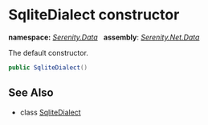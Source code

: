 # SqliteDialect constructor
**namespace:** *[Serenity.Data](../../README.md#serenity.data-namespace)*   **assembly**: *[Serenity.Net.Data](../../README.md)*

The default constructor.

```csharp
public SqliteDialect()
```

## See Also

* class [SqliteDialect](../SqliteDialect.md)